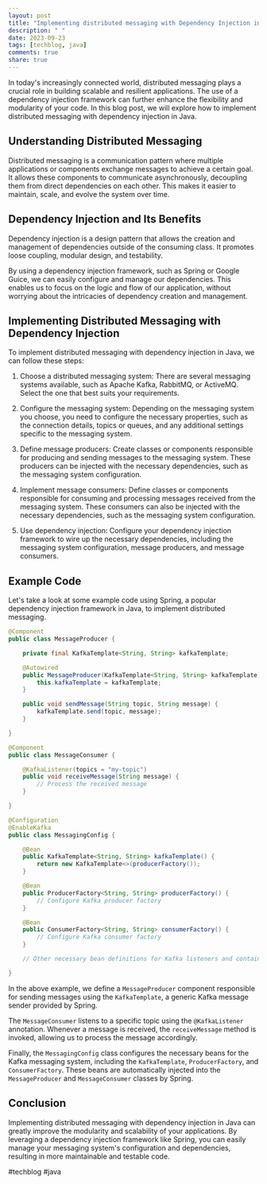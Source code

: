 ```yaml
---
layout: post
title: "Implementing distributed messaging with Dependency Injection in Java."
description: " "
date: 2023-09-23
tags: [techblog, java]
comments: true
share: true
---
```


In today's increasingly connected world, distributed messaging plays a crucial role in building scalable and resilient applications. The use of a dependency injection framework can further enhance the flexibility and modularity of your code. In this blog post, we will explore how to implement distributed messaging with dependency injection in Java.

## Understanding Distributed Messaging

Distributed messaging is a communication pattern where multiple applications or components exchange messages to achieve a certain goal. It allows these components to communicate asynchronously, decoupling them from direct dependencies on each other. This makes it easier to maintain, scale, and evolve the system over time.

## Dependency Injection and Its Benefits

Dependency injection is a design pattern that allows the creation and management of dependencies outside of the consuming class. It promotes loose coupling, modular design, and testability.

By using a dependency injection framework, such as Spring or Google Guice, we can easily configure and manage our dependencies. This enables us to focus on the logic and flow of our application, without worrying about the intricacies of dependency creation and management.

## Implementing Distributed Messaging with Dependency Injection

To implement distributed messaging with dependency injection in Java, we can follow these steps:

1. Choose a distributed messaging system: There are several messaging systems available, such as Apache Kafka, RabbitMQ, or ActiveMQ. Select the one that best suits your requirements.

2. Configure the messaging system: Depending on the messaging system you choose, you need to configure the necessary properties, such as the connection details, topics or queues, and any additional settings specific to the messaging system.

3. Define message producers: Create classes or components responsible for producing and sending messages to the messaging system. These producers can be injected with the necessary dependencies, such as the messaging system configuration.

4. Implement message consumers: Define classes or components responsible for consuming and processing messages received from the messaging system. These consumers can also be injected with the necessary dependencies, such as the messaging system configuration.

5. Use dependency injection: Configure your dependency injection framework to wire up the necessary dependencies, including the messaging system configuration, message producers, and message consumers.

## Example Code

Let's take a look at some example code using Spring, a popular dependency injection framework in Java, to implement distributed messaging.

```java
@Component
public class MessageProducer {

    private final KafkaTemplate<String, String> kafkaTemplate;

    @Autowired
    public MessageProducer(KafkaTemplate<String, String> kafkaTemplate) {
        this.kafkaTemplate = kafkaTemplate;
    }

    public void sendMessage(String topic, String message) {
        kafkaTemplate.send(topic, message);
    }

}

@Component
public class MessageConsumer {

    @KafkaListener(topics = "my-topic")
    public void receiveMessage(String message) {
        // Process the received message
    }

}

@Configuration
@EnableKafka
public class MessagingConfig {

    @Bean
    public KafkaTemplate<String, String> kafkaTemplate() {
        return new KafkaTemplate<>(producerFactory());
    }

    @Bean
    public ProducerFactory<String, String> producerFactory() {
        // Configure Kafka producer factory
    }

    @Bean
    public ConsumerFactory<String, String> consumerFactory() {
        // Configure Kafka consumer factory
    }

    // Other necessary bean definitions for Kafka listeners and container factory

}
```

In the above example, we define a `MessageProducer` component responsible for sending messages using the `KafkaTemplate`, a generic Kafka message sender provided by Spring.

The `MessageConsumer` listens to a specific topic using the `@KafkaListener` annotation. Whenever a message is received, the `receiveMessage` method is invoked, allowing us to process the message accordingly.

Finally, the `MessagingConfig` class configures the necessary beans for the Kafka messaging system, including the `KafkaTemplate`, `ProducerFactory`, and `ConsumerFactory`. These beans are automatically injected into the `MessageProducer` and `MessageConsumer` classes by Spring.

## Conclusion

Implementing distributed messaging with dependency injection in Java can greatly improve the modularity and scalability of your applications. By leveraging a dependency injection framework like Spring, you can easily manage your messaging system's configuration and dependencies, resulting in more maintainable and testable code.

#techblog #java